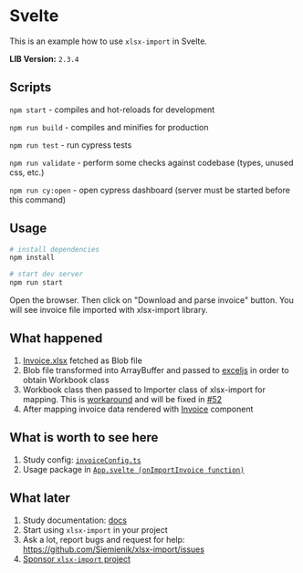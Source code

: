 # Svelte

This is an example how to use `xlsx-import` in Svelte.

**LIB Version:** `2.3.4`

## Scripts

`npm start` - compiles and hot-reloads for development

`npm run build` - compiles and minifies for production

`npm run test` - run cypress tests

`npm run validate` - perform some checks against codebase (types, unused css, etc.)

`npm run cy:open` - open cypress dashboard (server must be started before this command)

## Usage

```bash
# install dependencies
npm install

# start dev server
npm run start
```

Open the browser. Then click on "Download and parse invoice" button.
You will see invoice file imported with xlsx-import library.

## What happened

1. [Invoice.xlsx](public/invoice.xlsx) fetched as Blob file
2. Blob file transformed into ArrayBuffer and passed to [exceljs](https://www.npmjs.com/package/exceljs) in order to obtain Workbook class
3. Workbook class then passed to Importer class of xlsx-import for mapping.
   This is [workaround](https://github.com/Siemienik/xlsx-import/issues/4)
   and will be fixed in [#52](https://github.com/Siemienik/xlsx-import/issues/52)
4. After mapping invoice data rendered with [Invoice](src/components/Invoice/Invoice.svelte) component

## What is worth to see here

1. Study config: [`invoiceConfig.ts`](src/components/Invoice/invoiceConfig.ts)
2. Usage package in [`App.svelte (onImportInvoice function)`](src/App.svelte)

## What later

1. Study documentation: [docs](./../../README.md)
2. Start using `xlsx-import` in your project
3. Ask a lot, report bugs and request for help: <https://github.com/Siemienik/xlsx-import/issues>
4. [Sponsor `xlsx-import` project](https://github.com/sponsors/Siemienik)
